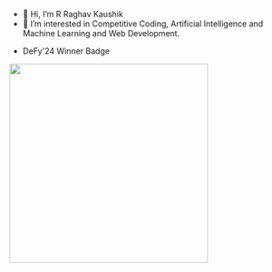 - 👋 Hi, I’m R Raghav Kaushik
- 👀 I’m interested in Competitive Coding, Artificial Intelligence and Machine Learning and Web Development. 
<!---
- 🌱 I’m currently learning ...
- 💞️ I’m looking to collaborate on ...
- 📫 How to reach me ...
 <a href = "https://leetcode.com/raghavkaushikr/"
- 😄 Pronouns: ...
- ⚡ Fun fact: ...
--->

- DeFy'24 Winner Badge
<p>
  <img src="https://api.vaunt.dev/v1/github/entities/raghavkaushik2004/achievements?format=svg&limit=3" width="350" />
</p>
<!-- <p>
 <img alt="5-modified.png" src="https://github.com/ojasaklechayt/ojasaklechayt/blob/1ac15979b7b0b0efd55e89a963aacc10a0c53df7/5-modified.png?raw=true" data-hpc="true" class="Box-sc-g0xbh4-0 kzRgrI" heigth = 10%>
 
</p> -->

<!---
raghavkaushik2004/raghavkaushik2004 is a ✨ special ✨ repository because its `README.md` (this file) appears on your GitHub profile.
You can click the Preview link to take a look at your changes.
--->
